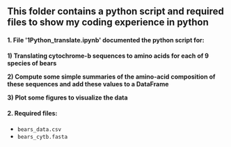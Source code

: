 ## This folder contains a python script and required files to show my coding experience in python

#### 1. File '1Python_translate.ipynb' documented the python script for:

**1) Translating cytochrome-b sequences to amino acids for each of 9 species of bears**

**2) Compute some simple summaries of the amino-acid composition of these sequences and add these values to a DataFrame**

**3) Plot some figures to visualize the data**

#### 2. Required files:

   * `bears_data.csv`
   * `bears_cytb.fasta`